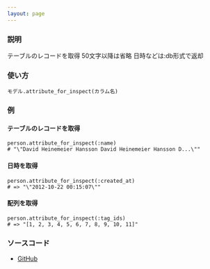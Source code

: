 ```yaml
---
layout: page
---
```

### 説明
テーブルのレコードを取得
50文字以降は省略
日時などは:db形式で返却

### 使い方
    モデル.attribute_for_inspect(カラム名)

### 例
#### テーブルのレコードを取得
    person.attribute_for_inspect(:name)
    # "\"David Heinemeier Hansson David Heinemeier Hansson D...\""

#### 日時を取得
    person.attribute_for_inspect(:created_at)
    # => "\"2012-10-22 00:15:07\""

#### 配列を取得
    person.attribute_for_inspect(:tag_ids)
    # => "[1, 2, 3, 4, 5, 6, 7, 8, 9, 10, 11]"

### ソースコード
* [GitHub](https://github.com/rails/rails/blob/f33d52c95217212cbacc8d5e44b5a8e3cdc6f5b3/activerecord/lib/active_record/attribute_methods.rb#L280)
